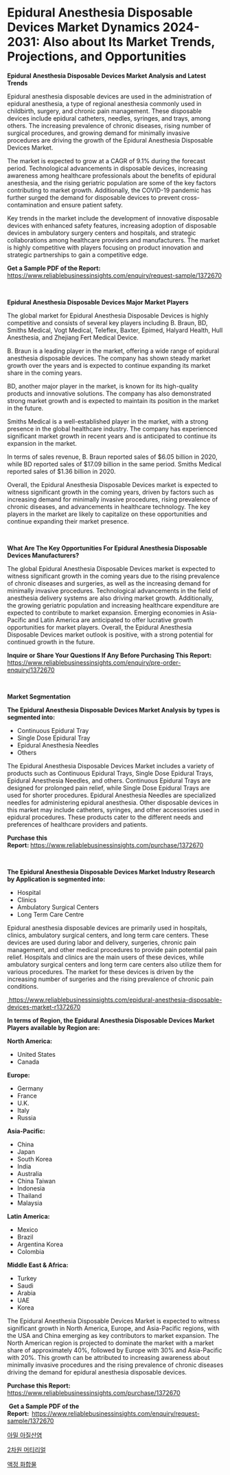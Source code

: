 <p><h1>Epidural Anesthesia Disposable Devices Market Dynamics 2024-2031: Also about Its Market Trends, Projections, and Opportunities</h1></p><p><strong>Epidural Anesthesia Disposable Devices Market Analysis and Latest Trends</strong></p>
<p><p>Epidural anesthesia disposable devices are used in the administration of epidural anesthesia, a type of regional anesthesia commonly used in childbirth, surgery, and chronic pain management. These disposable devices include epidural catheters, needles, syringes, and trays, among others. The increasing prevalence of chronic diseases, rising number of surgical procedures, and growing demand for minimally invasive procedures are driving the growth of the Epidural Anesthesia Disposable Devices Market.</p><p>The market is expected to grow at a CAGR of 9.1% during the forecast period. Technological advancements in disposable devices, increasing awareness among healthcare professionals about the benefits of epidural anesthesia, and the rising geriatric population are some of the key factors contributing to market growth. Additionally, the COVID-19 pandemic has further surged the demand for disposable devices to prevent cross-contamination and ensure patient safety.</p><p>Key trends in the market include the development of innovative disposable devices with enhanced safety features, increasing adoption of disposable devices in ambulatory surgery centers and hospitals, and strategic collaborations among healthcare providers and manufacturers. The market is highly competitive with players focusing on product innovation and strategic partnerships to gain a competitive edge.</p></p>
<p><strong>Get a Sample PDF of the Report:&nbsp;</strong> <a href="https://www.reliablebusinessinsights.com/enquiry/request-sample/1372670">https://www.reliablebusinessinsights.com/enquiry/request-sample/1372670</a></p>
<p>&nbsp;</p>
<p><strong>Epidural Anesthesia Disposable Devices Major Market Players</strong></p>
<p><p>The global market for Epidural Anesthesia Disposable Devices is highly competitive and consists of several key players including B. Braun, BD, Smiths Medical, Vogt Medical, Teleflex, Baxter, Epimed, Halyard Health, Hull Anesthesia, and Zhejiang Fert Medical Device. </p><p>B. Braun is a leading player in the market, offering a wide range of epidural anesthesia disposable devices. The company has shown steady market growth over the years and is expected to continue expanding its market share in the coming years. </p><p>BD, another major player in the market, is known for its high-quality products and innovative solutions. The company has also demonstrated strong market growth and is expected to maintain its position in the market in the future. </p><p>Smiths Medical is a well-established player in the market, with a strong presence in the global healthcare industry. The company has experienced significant market growth in recent years and is anticipated to continue its expansion in the market. </p><p>In terms of sales revenue, B. Braun reported sales of $6.05 billion in 2020, while BD reported sales of $17.09 billion in the same period. Smiths Medical reported sales of $1.36 billion in 2020. </p><p>Overall, the Epidural Anesthesia Disposable Devices market is expected to witness significant growth in the coming years, driven by factors such as increasing demand for minimally invasive procedures, rising prevalence of chronic diseases, and advancements in healthcare technology. The key players in the market are likely to capitalize on these opportunities and continue expanding their market presence.</p></p>
<p>&nbsp;</p>
<p><strong>What Are The Key Opportunities For Epidural Anesthesia Disposable Devices Manufacturers?</strong></p>
<p><p>The global Epidural Anesthesia Disposable Devices market is expected to witness significant growth in the coming years due to the rising prevalence of chronic diseases and surgeries, as well as the increasing demand for minimally invasive procedures. Technological advancements in the field of anesthesia delivery systems are also driving market growth. Additionally, the growing geriatric population and increasing healthcare expenditure are expected to contribute to market expansion. Emerging economies in Asia-Pacific and Latin America are anticipated to offer lucrative growth opportunities for market players. Overall, the Epidural Anesthesia Disposable Devices market outlook is positive, with a strong potential for continued growth in the future.</p></p>
<p><strong>Inquire or Share Your Questions If Any Before Purchasing This Report:</strong> <a href="https://www.reliablebusinessinsights.com/enquiry/pre-order-enquiry/1372670">https://www.reliablebusinessinsights.com/enquiry/pre-order-enquiry/1372670</a></p>
<p>&nbsp;</p>
<p><strong>Market Segmentation</strong></p>
<p><strong>The Epidural Anesthesia Disposable Devices Market Analysis by types is segmented into:</strong></p>
<p><ul><li>Continuous Epidural Tray</li><li>Single Dose Epidural Tray</li><li>Epidural Anesthesia Needles</li><li>Others</li></ul></p>
<p><p>The Epidural Anesthesia Disposable Devices Market includes a variety of products such as Continuous Epidural Trays, Single Dose Epidural Trays, Epidural Anesthesia Needles, and others. Continuous Epidural Trays are designed for prolonged pain relief, while Single Dose Epidural Trays are used for shorter procedures. Epidural Anesthesia Needles are specialized needles for administering epidural anesthesia. Other disposable devices in this market may include catheters, syringes, and other accessories used in epidural procedures. These products cater to the different needs and preferences of healthcare providers and patients.</p></p>
<p><strong>Purchase this Report:&nbsp;</strong><a href="https://www.reliablebusinessinsights.com/purchase/1372670">https://www.reliablebusinessinsights.com/purchase/1372670</a></p>
<p>&nbsp;</p>
<p><strong>The Epidural Anesthesia Disposable Devices Market Industry Research by Application is segmented into:</strong></p>
<p><ul><li>Hospital</li><li>Clinics</li><li>Ambulatory Surgical Centers</li><li>Long Term Care Centre</li></ul></p>
<p><p>Epidural anesthesia disposable devices are primarily used in hospitals, clinics, ambulatory surgical centers, and long term care centers. These devices are used during labor and delivery, surgeries, chronic pain management, and other medical procedures to provide pain potential pain relief. Hospitals and clinics are the main users of these devices, while ambulatory surgical centers and long term care centers also utilize them for various procedures. The market for these devices is driven by the increasing number of surgeries and the rising prevalence of chronic pain conditions.</p></p>
<p><a href="https://www.reliablebusinessinsights.com/epidural-anesthesia-disposable-devices-market-r1372670">&nbsp;https://www.reliablebusinessinsights.com/epidural-anesthesia-disposable-devices-market-r1372670</a></p>
<p><strong>In terms of Region, the Epidural Anesthesia Disposable Devices Market Players available by Region are:</strong></p>
<p>
    <p> <strong> North America: </strong>
        <ul>
            <li>United States</li>
            <li>Canada</li>
        </ul>
        </p> 
    <p> <strong> Europe: </strong>
        <ul>
            <li>Germany</li>
            <li>France</li>
            <li>U.K.</li>
            <li>Italy</li>
            <li>Russia</li>
        </ul>
        </p> 
    <p> <strong> Asia-Pacific: </strong>
        <ul>
            <li>China</li>
            <li>Japan</li>
            <li>South Korea</li>
            <li>India</li>
            <li>Australia</li>
            <li>China Taiwan</li>
            <li>Indonesia</li>
            <li>Thailand</li>
            <li>Malaysia</li>
        </ul>
        </p> 
    <p> <strong> Latin America: </strong>
        <ul>
            <li>Mexico</li>
            <li>Brazil</li>
            <li>Argentina Korea</li>
            <li>Colombia</li>
        </ul>
        </p> 
    <p> <strong> Middle East & Africa: </strong>
        <ul>
            <li>Turkey</li>
            <li>Saudi</li>
            <li>Arabia</li>
            <li>UAE</li>
            <li>Korea</li>
        </ul>
    </p>
    </p>
<p><p>The Epidural Anesthesia Disposable Devices Market is expected to witness significant growth in North America, Europe, and Asia-Pacific regions, with the USA and China emerging as key contributors to market expansion. The North American region is projected to dominate the market with a market share of approximately 40%, followed by Europe with 30% and Asia-Pacific with 20%. This growth can be attributed to increasing awareness about minimally invasive procedures and the rising prevalence of chronic diseases driving the demand for epidural anesthesia disposable devices.</p></p>
<p><strong>Purchase this Report: </strong><a href="https://www.reliablebusinessinsights.com/purchase/1372670">https://www.reliablebusinessinsights.com/purchase/1372670</a></p>
<p>&nbsp;<strong>Get a Sample PDF of the Report:&nbsp;&nbsp;</strong><a href="https://www.reliablebusinessinsights.com/enquiry/request-sample/1372670">https://www.reliablebusinessinsights.com/enquiry/request-sample/1372670</a></p>
<p><strong></strong></p>
<p><p><a href="https://medium.com/@munchkin678568/%EC%95%84%EB%B0%80-%EC%A7%88%EC%82%B0%EC%97%BC-%EC%8B%9C%EC%9E%A5-2031%EB%85%84%EA%B9%8C%EC%A7%80%EC%9D%98-%ED%8A%B8%EB%A0%8C%EB%93%9C-%EC%98%88%EC%B8%A1-%EB%B0%8F-%EA%B2%BD%EC%9F%81-%EB%B6%84%EC%84%9D-aec8c4ef063a">아밀 아질산염</a></p><p><a href="https://medium.com/@koleledner/2%EC%B0%A8%EC%9B%90-%EC%86%8C%EC%9E%AC-%EC%8B%9C%EC%9E%A5-%EA%B7%9C%EB%AA%A8-%EC%8B%9C%EC%9E%A5-%EC%A0%84%EB%A7%9D-%EB%B0%8F-%EC%8B%9C%EC%9E%A5-%EC%98%88%EC%B8%A1-2024%EB%85%84%EB%B6%80%ED%84%B0-2031%EB%85%84-ff66cfa5582c">2차원 머티리얼</a></p><p><a href="https://medium.com/@eltaroberts01/%EC%95%A1%EC%B2%B4-%EA%B2%B0%EC%A0%95-%ED%99%94%ED%95%A9%EB%AC%BC-%EC%8B%9C%EC%9E%A5-%EA%B2%BD%EC%9F%81-%EB%B6%84%EC%84%9D-%EC%8B%9C%EC%9E%A5-%EB%8F%99%ED%96%A5-%EB%B0%8F-2031%EB%85%84%EA%B9%8C%EC%A7%80%EC%9D%98-%EC%98%88%EC%B8%A1-f47b68a38017">액정 화합물</a></p></p>